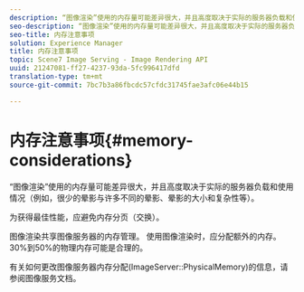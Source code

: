 ```yaml
---
description: “图像渲染”使用的内存量可能差异很大，并且高度取决于实际的服务器负载和使用情况（例如，很少的晕影与许多不同的晕影、晕影的大小和复杂性等）。
seo-description: “图像渲染”使用的内存量可能差异很大，并且高度取决于实际的服务器负载和使用情况（例如，很少的晕影与许多不同的晕影、晕影的大小和复杂性等）。
seo-title: 内存注意事项
solution: Experience Manager
title: 内存注意事项
topic: Scene7 Image Serving - Image Rendering API
uuid: 21247081-ff27-4237-93da-5fc996417dfd
translation-type: tm+mt
source-git-commit: 7bc7b3a86fbcdc57cfdc31745fae3afc06e44b15

---
```



# 内存注意事项{#memory-considerations}

“图像渲染”使用的内存量可能差异很大，并且高度取决于实际的服务器负载和使用情况（例如，很少的晕影与许多不同的晕影、晕影的大小和复杂性等）。

为获得最佳性能，应避免内存分页（交换）。

图像渲染共享图像服务器的内存管理。 使用图像渲染时，应分配额外的内存。 30%到50%的物理内存可能是合理的。

有关如何更改图像服务器内存分配(ImageServer::PhysicalMemory)的信息，请参阅图像服务文档。
